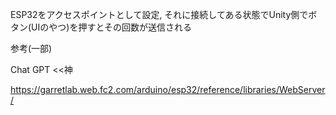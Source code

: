 ESP32をアクセスポイントとして設定, 
それに接続してある状態でUnity側でボタン(UIのやつ)を押すとその回数が送信される

参考(一部)

Chat GPT <<神

https://garretlab.web.fc2.com/arduino/esp32/reference/libraries/WebServer/
